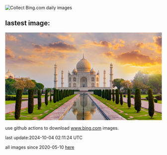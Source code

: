 ![Collect Bing.com daily images](https://github.com/counter2015/bing-daily-images/workflows/Collect%20Bing.com%20daily%20images/badge.svg)
## lastest image:
![](images/img.jpg)

use github actions to download www.bing.com images.

last update:2024-10-04 02:11:24 UTC

all images since 2020-05-10 [here](https://github.com/counter2015/bing-daily-images/tree/master/images) 

